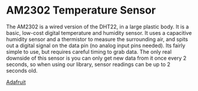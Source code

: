 # AM2302 Temperature Sensor
The AM2302 is a wired version of the DHT22, in a large plastic body. It is a basic, low-cost digital temperature and humidity sensor. It uses a capacitive humidity sensor and a thermistor to measure the surrounding air, and spits out a digital signal on the data pin (no analog input pins needed). Its fairly simple to use, but requires careful timing to grab data. The only real downside of this sensor is you can only get new data from it once every 2 seconds, so when using our library, sensor readings can be up to 2 seconds old.

[Adafruit](https://www.adafruit.com/product/393 "Adafruit Store")

